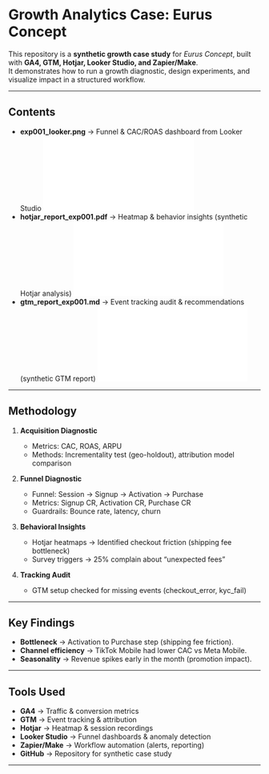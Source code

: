 # Growth Analytics Case: Eurus Concept  

This repository is a **synthetic growth case study** for *Eurus Concept*, built with **GA4, GTM, Hotjar, Looker Studio, and Zapier/Make**.  
It demonstrates how to run a growth diagnostic, design experiments, and visualize impact in a structured workflow.  

---

## Contents  
- **exp001_looker.png** → Funnel & CAC/ROAS dashboard from Looker Studio  ![Eurus-Concept---Growth-Funnel-Optimization-Project](/Eurus_Looker_.pdf)
- **hotjar_report_exp001.pdf** → Heatmap & behavior insights (synthetic Hotjar analysis)  ![Eurus-Concept---Growth-Funnel-Optimization-Project](exp002_hotjar_report.pdf)
- **gtm_report_exp001.md** → Event tracking audit & recommendations (synthetic GTM report)   ![Eurus-Concept---Growth-Funnel-Optimization-Project](exp003_gtm_report.pdf)

---

## Methodology  

1. **Acquisition Diagnostic**  
   - Metrics: CAC, ROAS, ARPU
   - Methods: Incrementality test (geo-holdout), attribution model comparison  

2. **Funnel Diagnostic**  
   - Funnel: Session → Signup → Activation → Purchase  
   - Metrics: Signup CR, Activation CR, Purchase CR  
   - Guardrails: Bounce rate, latency, churn  

3. **Behavioral Insights**  
   - Hotjar heatmaps → Identified checkout friction (shipping fee bottleneck)  
   - Survey triggers → 25% complain about “unexpected fees”  

4. **Tracking Audit**  
   - GTM setup checked for missing events (checkout_error, kyc_fail)  
 

---

## Key Findings  

- **Bottleneck** → Activation to Purchase step (shipping fee friction).  
- **Channel efficiency** → TikTok Mobile had lower CAC vs Meta Mobile.  
- **Seasonality** → Revenue spikes early in the month (promotion impact).  

---

## Tools Used  
- **GA4** → Traffic & conversion metrics  
- **GTM** → Event tracking & attribution  
- **Hotjar** → Heatmap & session recordings  
- **Looker Studio** → Funnel dashboards & anomaly detection  
- **Zapier/Make** → Workflow automation (alerts, reporting)  
- **GitHub** → Repository for synthetic case study  

---
